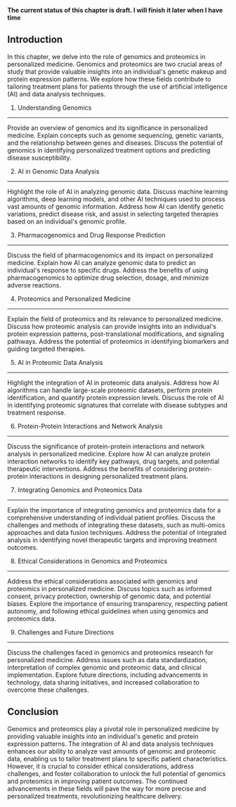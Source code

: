 **The current status of this chapter is draft. I will finish it later when I have time**

Introduction
------------

In this chapter, we delve into the role of genomics and proteomics in personalized medicine. Genomics and proteomics are two crucial areas of study that provide valuable insights into an individual's genetic makeup and protein expression patterns. We explore how these fields contribute to tailoring treatment plans for patients through the use of artificial intelligence (AI) and data analysis techniques.

1. Understanding Genomics
-------------------------

Provide an overview of genomics and its significance in personalized medicine. Explain concepts such as genome sequencing, genetic variants, and the relationship between genes and diseases. Discuss the potential of genomics in identifying personalized treatment options and predicting disease susceptibility.

2. AI in Genomic Data Analysis
------------------------------

Highlight the role of AI in analyzing genomic data. Discuss machine learning algorithms, deep learning models, and other AI techniques used to process vast amounts of genomic information. Address how AI can identify genetic variations, predict disease risk, and assist in selecting targeted therapies based on an individual's genomic profile.

3. Pharmacogenomics and Drug Response Prediction
------------------------------------------------

Discuss the field of pharmacogenomics and its impact on personalized medicine. Explain how AI can analyze genomic data to predict an individual's response to specific drugs. Address the benefits of using pharmacogenomics to optimize drug selection, dosage, and minimize adverse reactions.

4. Proteomics and Personalized Medicine
---------------------------------------

Explain the field of proteomics and its relevance to personalized medicine. Discuss how proteomic analysis can provide insights into an individual's protein expression patterns, post-translational modifications, and signaling pathways. Address the potential of proteomics in identifying biomarkers and guiding targeted therapies.

5. AI in Proteomic Data Analysis
--------------------------------

Highlight the integration of AI in proteomic data analysis. Address how AI algorithms can handle large-scale proteomic datasets, perform protein identification, and quantify protein expression levels. Discuss the role of AI in identifying proteomic signatures that correlate with disease subtypes and treatment response.

6. Protein-Protein Interactions and Network Analysis
----------------------------------------------------

Discuss the significance of protein-protein interactions and network analysis in personalized medicine. Explore how AI can analyze protein interaction networks to identify key pathways, drug targets, and potential therapeutic interventions. Address the benefits of considering protein-protein interactions in designing personalized treatment plans.

7. Integrating Genomics and Proteomics Data
-------------------------------------------

Explain the importance of integrating genomics and proteomics data for a comprehensive understanding of individual patient profiles. Discuss the challenges and methods of integrating these datasets, such as multi-omics approaches and data fusion techniques. Address the potential of integrated analysis in identifying novel therapeutic targets and improving treatment outcomes.

8. Ethical Considerations in Genomics and Proteomics
----------------------------------------------------

Address the ethical considerations associated with genomics and proteomics in personalized medicine. Discuss topics such as informed consent, privacy protection, ownership of genomic data, and potential biases. Explore the importance of ensuring transparency, respecting patient autonomy, and following ethical guidelines when using genomics and proteomics data.

9. Challenges and Future Directions
-----------------------------------

Discuss the challenges faced in genomics and proteomics research for personalized medicine. Address issues such as data standardization, interpretation of complex genomic and proteomic data, and clinical implementation. Explore future directions, including advancements in technology, data sharing initiatives, and increased collaboration to overcome these challenges.

Conclusion
----------

Genomics and proteomics play a pivotal role in personalized medicine by providing valuable insights into an individual's genetic and protein expression patterns. The integration of AI and data analysis techniques enhances our ability to analyze vast amounts of genomic and proteomic data, enabling us to tailor treatment plans to specific patient characteristics. However, it is crucial to consider ethical considerations, address challenges, and foster collaboration to unlock the full potential of genomics and proteomics in improving patient outcomes. The continued advancements in these fields will pave the way for more precise and personalized treatments, revolutionizing healthcare delivery.
